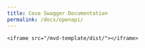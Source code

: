 ```yaml
---
title: Cova Swagger Documentation
permalink: /docs/openapi/
---
```



<div class="intrinsic-container">

	<iframe src="/mvd-template/dist/"></iframe>

</div>

